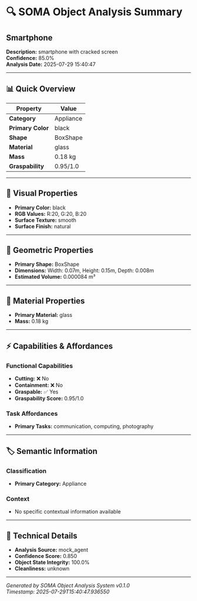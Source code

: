 # 🔍 SOMA Object Analysis Summary

## Smartphone

**Description:** smartphone with cracked screen  
**Confidence:** 85.0%  
**Analysis Date:** 2025-07-29 15:40:47

---

## 📊 Quick Overview

| Property | Value |
|----------|--------|
| **Category** | Appliance |
| **Primary Color** | black |
| **Shape** | BoxShape |
| **Material** | glass |
| **Mass** | 0.18 kg |
| **Graspability** | 0.95/1.0 |

---

## 🎨 Visual Properties

- **Primary Color:** black
- **RGB Values:** R:20, G:20, B:20
- **Surface Texture:** smooth
- **Surface Finish:** natural

---

## 📐 Geometric Properties

- **Primary Shape:** BoxShape
- **Dimensions:** Width: 0.07m, Height: 0.15m, Depth: 0.008m
- **Estimated Volume:** 0.000084 m³

---

## 🧱 Material Properties

- **Primary Material:** glass
- **Mass:** 0.18 kg

---

## ⚡ Capabilities & Affordances

### Functional Capabilities
- **Cutting:** ❌ No
- **Containment:** ❌ No
- **Graspable:** ✅ Yes
- **Graspability Score:** 0.95/1.0

### Task Affordances
- **Primary Tasks:** communication, computing, photography

---

## 🏷️ Semantic Information

### Classification
- **Primary Category:** Appliance


### Context
- No specific contextual information available

---



## 🔧 Technical Details

- **Analysis Source:** mock_agent
- **Confidence Score:** 0.850
- **Object State Integrity:** 100.0%
- **Cleanliness:** unknown

---

*Generated by SOMA Object Analysis System v0.1.0*  
*Timestamp: 2025-07-29T15:40:47.936550*
